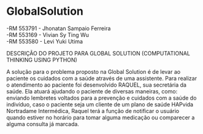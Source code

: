 # GlobalSolution
-RM 553791 - Jhonatan Sampaio Ferreira 
<br>
-RM 553169 - Vivian Sy Ting Wu
<br>
-RM 553580 - Levi Yuki Utima 

DESCRIÇÃO DO PROJETO PARA GLOBAL SOLUTION (COMPUTATIONAL THINKING USING PYTHON)

A solução para o problema proposto na Global Solution é de levar ao paciente os cuidados com a saúde através de uma assistente.
Para realizar o atendimento ao paciente foi desenvolvido RAQUEL, sua secretária da saúde. Ela atuará ajudando o paciente de diversas maneiras, como: enviando lembretes voltados para a prevenção e cuidados com a saúde do indivíduo, caso o paciente seja um cliente de um plano de saúde HAPvida Nortradame Intermédica, Raquel terá a função de notificar o usuário quando estiver no horário para tomar alguma medicação ou comparecer a alguma consulta já marcada.
